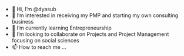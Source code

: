- 👋 Hi, I’m @dyasub
- 👀 I’m interested in receiving my PMP and starting my own consulting business
- 🌱 I’m currently learning Entrepreneurship 
- 💞️ I’m looking to collaborate on Projects and Project Management focusing on social sciences
- 📫 How to reach me ...

<!---
dyasub/dyasub is a ✨ special ✨ repository because its `README.md` (this file) appears on your GitHub profile.
You can click the Preview link to take a look at your changes.
--->

